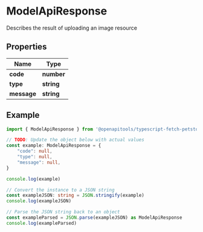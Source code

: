 
# ModelApiResponse

Describes the result of uploading an image resource

## Properties

Name | Type
------------ | -------------
**code** | **number**
**type** | **string**
**message** | **string**

## Example

```typescript
import { ModelApiResponse } from '@openapitools/typescript-fetch-petstore'

// TODO: Update the object below with actual values
const example: ModelApiResponse = {
    "code": null,
    "type": null,
    "message": null,
}

console.log(example)

// Convert the instance to a JSON string
const exampleJSON: string = JSON.stringify(example)
console.log(exampleJSON)

// Parse the JSON string back to an object
const exampleParsed = JSON.parse(exampleJSON) as ModelApiResponse
console.log(exampleParsed)
```


